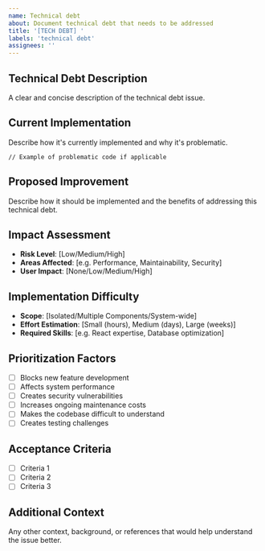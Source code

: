 ```yaml
---
name: Technical debt
about: Document technical debt that needs to be addressed
title: '[TECH DEBT] '
labels: 'technical debt'
assignees: ''
---
```


## Technical Debt Description
A clear and concise description of the technical debt issue.

## Current Implementation
Describe how it's currently implemented and why it's problematic.

```
// Example of problematic code if applicable
```

## Proposed Improvement
Describe how it should be implemented and the benefits of addressing this technical debt.

## Impact Assessment
- **Risk Level**: [Low/Medium/High]
- **Areas Affected**: [e.g. Performance, Maintainability, Security]
- **User Impact**: [None/Low/Medium/High]

## Implementation Difficulty
- **Scope**: [Isolated/Multiple Components/System-wide]
- **Effort Estimation**: [Small (hours), Medium (days), Large (weeks)]
- **Required Skills**: [e.g. React expertise, Database optimization]

## Prioritization Factors
- [ ] Blocks new feature development
- [ ] Affects system performance
- [ ] Creates security vulnerabilities
- [ ] Increases ongoing maintenance costs
- [ ] Makes the codebase difficult to understand
- [ ] Creates testing challenges

## Acceptance Criteria
- [ ] Criteria 1
- [ ] Criteria 2
- [ ] Criteria 3

## Additional Context
Any other context, background, or references that would help understand the issue better.